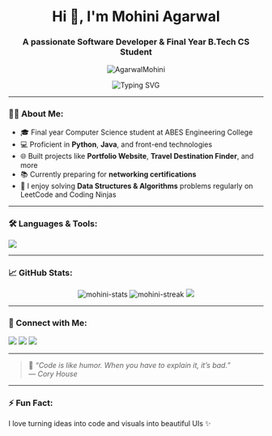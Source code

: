 <h1 align="center">Hi 👋, I'm Mohini Agarwal</h1>
<h3 align="center">A passionate Software Developer & Final Year B.Tech CS Student</h3>

<p align="center">
  <img src="https://komarev.com/ghpvc/?username=AgarwalMohini&label=Profile%20views&color=0e75b6&style=flat" alt="AgarwalMohini" />
</p>

<p align="center">
  <img src="https://readme-typing-svg.demolab.com?font=Fira+Code&pause=1000&color=FF61F6&center=true&width=435&lines=I+%F0%9F%91%A9%E2%80%8D%F0%9F%92%BB+am+Mohini+Agarwal;Software+Developer+%7C+Tech+Learner;Lover+of+Clean+Code+%26+UI+Designs" alt="Typing SVG" />
</p>

---

### 👩‍💻 About Me:
- 🎓 Final year Computer Science student at ABES Engineering College  
- 💻 Proficient in **Python**, **Java**, and front-end technologies  
- 🌐 Built projects like **Portfolio Website**, **Travel Destination Finder**, and more  
- 📚 Currently preparing for **networking certifications**
- 🧠 I enjoy solving **Data Structures & Algorithms** problems regularly on LeetCode and Coding Ninjas

---

### 🛠️ Languages & Tools:
<p align="left">
  <img src="https://skillicons.dev/icons?i=python,java,c,html,css,js,react,github,vscode,bootstrap" />
</p>

---

### 📈 GitHub Stats:
<p align="center">
  <img src="https://github-readme-stats.vercel.app/api?username=AgarwalMohini&show_icons=true&theme=radical" alt="mohini-stats"/>
  <img src="https://github-readme-streak-stats.herokuapp.com/?user=AgarwalMohini&theme=radical" alt="mohini-streak"/>
  <img src="https://github-readme-stats.vercel.app/api/top-langs/?username=AgarwalMohini&layout=compact&theme=radical" />
</p>

---

### 🤝 Connect with Me:
<p align="left">
  <a href="https://www.linkedin.com/in/mohini-agarwal-980809284/" target="_blank"><img src="https://img.shields.io/badge/LinkedIn-%230077B5.svg?&style=for-the-badge&logo=linkedin&logoColor=white"/></a>
  <a href="mailto:mohiniag04@gmail.com"><img src="https://img.shields.io/badge/Gmail-D14836?style=for-the-badge&logo=gmail&logoColor=white"/></a>
  <a href="https://github.com/AgarwalMohini"><img src="https://img.shields.io/badge/GitHub-100000?style=for-the-badge&logo=github&logoColor=white"/></a>
</p>

---

> 💬 *“Code is like humor. When you have to explain it, it’s bad.”*  
> — *Cory House*

---

### ⚡ Fun Fact:
I love turning ideas into code and visuals into beautiful UIs ✨
